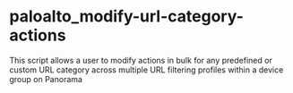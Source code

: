 # paloalto_modify-url-category-actions
This script allows a user to modify actions in bulk for any predefined or custom URL category across multiple URL filtering profiles within a device group on Panorama

